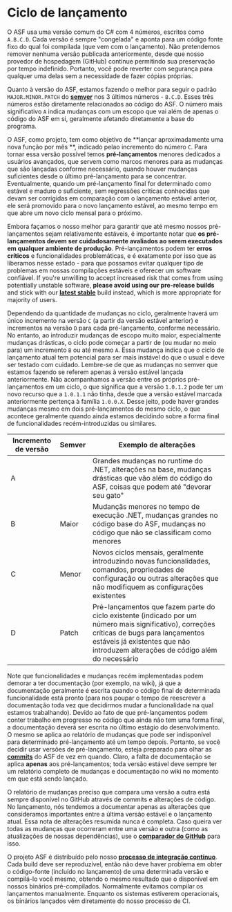 # Ciclo de lançamento

O ASF usa uma versão comum do C# com 4 números, escritos como `A.B.C.D`. Cada versão é sempre "congelada" e aponta para um código fonte fixo do qual foi compilada (que vem com o lançamento). Não pretendemos remover nenhuma versão publicada anteriormente, desde que nosso provedor de hospedagem (GitHub) continue permitindo sua preservação por tempo indefinido. Portanto, você pode reverter com segurança para qualquer uma delas sem a necessidade de fazer cópias próprias.

Quanto à versão do ASF, estamos fazendo o melhor para seguir o padrão `MAJOR.MINOR.PATCH` do **[semver](https://semver.org)** nos 3 últimos números - `B.C.D`. Esses três números estão diretamente relacionados ao código do ASF. O número mais significativo `A` indica mudanças com um escopo que vai além de apenas o código do ASF em si, geralmente afetando diretamente a base do programa.

O ASF, como projeto, tem como objetivo de **lançar aproximadamente uma nova função por mês **, indicado pelao incremento do número `C`. Para tornar essa versão possível temos **pré-lançamentos** menores dedicados a usuários avançados, que servem como marcos menores para as mudanças que são lançadas conforme necessário, quando houver mudanças suficientes desde o último pré-lançamento para se concentrar. Eventualmente, quando um pré-lançamento final for determinado como estável e maduro o suficiente, sem regressões críticas conhecidas que devam ser corrigidas em comparação com o lançamento estável anterior, ele será promovido para o novo lançamento estável, ao mesmo tempo em que abre um novo ciclo mensal para o próximo.

Embora façamos o nosso melhor para garantir que até mesmo nossos pré-lançamentos sejam relativamente estáveis, é importante notar que **os pré-lançamentos devem ser cuidadosamente avaliados ao serem executados em qualquer ambiente de produção**. Pré-lançamentos podem ter **erros críticos** e funcionalidades problemáticas, e é exatamente por isso que as liberamos nesse estado - para que possamos evitar qualquer tipo de problemas em nossas compilações estáveis e oferecer um software confiável. If you're unwilling to accept increased risk that comes from using potentially unstable software, **please avoid using our pre-release builds** and stick with our **[latest stable](https://github.com/JustArchiNET/ArchiSteamFarm/releases/latest)** build instead, which is more appropriate for majority of users.

Dependendo da quantidade de mudanças no ciclo, geralmente haverá um único incremento na versão `C` (a partir da versão estável anterior) e incrementos na versão `D` para cada pré-lançamento, conforme necessário. No entanto, ao introduzir mudanças de escopo muito maior, especialmente mudanças drásticas, o ciclo pode começar a partir de (ou mudar no meio para) um incremento `B` ou até mesmo `A`. Essa mudança indica que o ciclo de lançamento atual tem potencial para ser mais instável do que o usual e deve ser testado com cuidado. Lembre-se de que as mudanças no semver que estamos fazendo se referem apenas à versão estável lançada anteriormente. Não acompanhamos a versão entre os próprios pré-lançamentos em um ciclo, o que significa que a versão `1.0.1.2` pode ter um novo recurso que a `1.0.1.1` não tinha, desde que a versão estável marcada anteriormente pertença à família `1.0.0.X`. Desse jeito, pode haver grandes mudanças mesmo em dois pré-lançamentos do mesmo ciclo, o que acontece geralmente quando ainda estamos decidindo sobre a forma final de funcionalidades recém-introduzidas ou similares.

| Incremento de versão | Semver | Exemplo de alterações                                                                                                                                                                                                         |
| -------------------- | ------ | ----------------------------------------------------------------------------------------------------------------------------------------------------------------------------------------------------------------------------- |
| A                    |        | Grandes mudanças no runtime do .NET, alterações na base, mudanças drásticas que vão além do código do ASF, coisas que podem até "devorar seu gato"                                                                            |
| B                    | Maior  | Mudançãs menores no tempo de execução .NET, mudanças grandes no código base do ASF, mudanças no código que não se classificam como menores                                                                                    |
| C                    | Menor  | Novos ciclos mensais, geralmente introduzindo novas funcionalidades, comandos, propriedades de configuração ou outras alterações que não modifiquem as configurações existentes                                               |
| D                    | Patch  | Pré-lançamentos que fazem parte do ciclo existente (indicado por um número mais significativo), correções críticas de bugs para lançamentos estáveis já existentes que não introduzem alterações de código além do necessário |

Note que funcionalidades e mudanças recém implementadas podem demorar a ter documentação (por exemplo, na wiki), já que a documentação geralmente é escrita quando o código final de determinada funcionalidade está pronto (para nos poupar o tempo de reescrever a documentação toda vez que decidirmos mudar a funcionalidade na qual estamos trabalhando). Devido ao fato de que pré-lançamentos podem conter trabalho em progresso no código que ainda não tem uma forma final, a documentação deverá ser escrita no último estágio do desenvolvimento. O mesmo se aplica ao relatório de mudanças que pode ser indisponível para determinado pré-lançamento até um tempo depois. Portanto, se você decidir usar versões de pré-lançamento, esteja preparado para olhar as **[commits](https://github.com/JustArchiNET/ArchiSteamFarm/commits/main)** do ASF de vez em quando. Claro, a falta de documentação se aplica **apenas** aos pré-lançamentos; toda versão estável deve sempre ter um relatório completo de mudanças e documentação no wiki no momento em que está sendo lançado.

O relatório de mudanças preciso que compara uma versão a outra está sempre disponível no GitHub através de commits e alterações de código. No lançamento, nós tendemos a documentar apenas as alterações que consideramos importantes entre a última versão estável e o lançamento atual. Essa nota de alterações resumida nunca é completa. Caso queira ver todas as mudanças que ocorreram entre uma versão e outra (como as atualizações de nossas dependências), use o **[comparador do GitHub](https://github.com/JustArchiNET/ArchiSteamFarm/compare)** para isso.

O projeto ASF é distribuído pelo nosso **[processo de integração contínuo](https://github.com/JustArchiNET/ArchiSteamFarm/actions)**. Cada build deve ser reproduzível, então não deve haver problema em obter o código-fonte (incluído no lançamento) de uma determinada versão e compilá-lo você mesmo, obtendo o mesmo resultado que o disponível em nossos binários pré-compilados. Normalmente evitamos compilar os lançamentos manualmente. Enquanto os sistemas estiverem operacionais, os binários lançados vêm diretamente do nosso processo de CI.